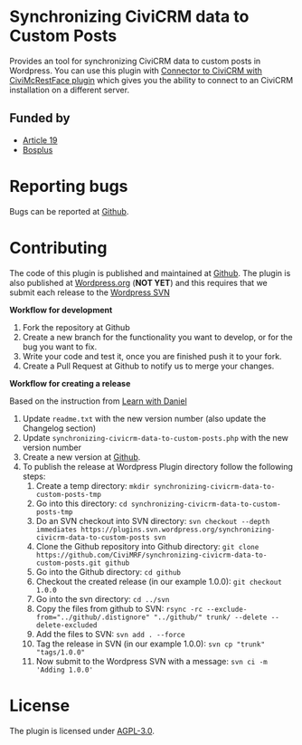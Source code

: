 # Synchronizing CiviCRM data to Custom Posts

Provides an tool for synchronizing CiviCRM data to custom posts in Wordpress. 
You can use this plugin with [Connector to CiviCRM with CiviMcRestFace plugin](https://wordpress.org/plugins/connector-civicrm-mcrestface/)
which gives you the ability to connect to an CiviCRM installation on a different server.

## Funded by

* [Article 19](https://www.article19.org/)
* [Bosplus](https://www.bosplus.be/)

# Reporting bugs

Bugs can be reported at [Github](https://github.com/CiviMRF/synchronizing-civicrm-data-to-custom-posts).

# Contributing

The code of this plugin is published and maintained at [Github](https://github.com/CiviMRF/synchronizing-civicrm-data-to-custom-posts).
The plugin is also published at [Wordpress.org](https://wordpress.org/plugins/synchronizing-civicrm-data-to-custom-posts) (**NOT YET**)
and this requires that we submit each release to the [Wordpress SVN](https://plugins.svn.wordpress.org/synchronizing-civicrm-data-to-custom-posts)

**Workflow for development**

1. Fork the repository at Github
1. Create a new branch for the functionality you want to develop, or for the bug you want to fix.
1. Write your code and test it, once you are finished push it to your fork.
1. Create a Pull Request at Github to notify us to merge your changes.

**Workflow for creating a release**

Based on the instruction from [Learn with Daniel](https://learnwithdaniel.com/2019/09/publishing-your-first-wordpress-plugin-with-git-and-svn/)

1. Update `readme.txt` with the new version number (also update the Changelog section)
1. Update `synchronizing-civicrm-data-to-custom-posts.php` with the new version number
1. Create a new version at [Github](https://github.com/CiviMRF/synchronizing-civicrm-data-to-custom-posts).
1. To publish the release at Wordpress Plugin directory follow the following steps:
    1. Create a temp directory: `mkdir synchronizing-civicrm-data-to-custom-posts-tmp`
    1. Go into this directory: `cd synchronizing-civicrm-data-to-custom-posts-tmp`
    1. Do an SVN checkout into SVN directory: `svn checkout --depth immediates https://plugins.svn.wordpress.org/synchronizing-civicrm-data-to-custom-posts svn`
    1. Clone the Github repository into Github directory: `git clone https://github.com/CiviMRF/synchronizing-civicrm-data-to-custom-posts.git github`
    1. Go into the Github directory: `cd github`
    1. Checkout the created release (in our example 1.0.0): `git checkout 1.0.0`
    1. Go into the svn directory: `cd ../svn`
    1. Copy the files from github to SVN: `rsync -rc --exclude-from="../github/.distignore" "../github/" trunk/ --delete --delete-excluded`
    1. Add the files to SVN: `svn add . --force`
    1. Tag the release in SVN (in our example 1.0.0): `svn cp "trunk" "tags/1.0.0"`
    1. Now submit to the Wordpress SVN with a message: `svn ci -m 'Adding 1.0.0'`


# License

The plugin is licensed under [AGPL-3.0](LICENSE.txt).
